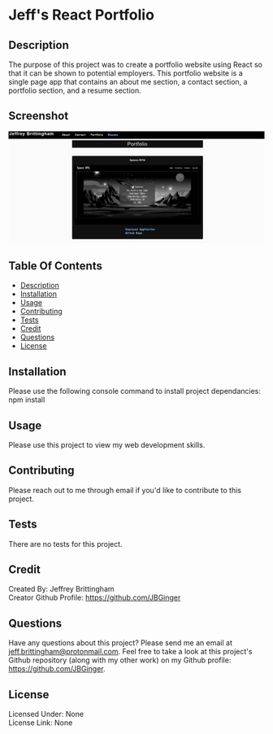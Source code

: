 # Jeff's React Portfolio

## Description
The purpose of this project was to create a portfolio website using React so that it can be shown to potential employers. This portfolio website is a single page app that contains an about me section, a contact section, a portfolio section, and a resume section.

## Screenshot
![Alt text](src/assets/misc-images/app-screenshot.png)

## Table Of Contents
* [Description](#description)
* [Installation](#installation)
* [Usage](#usage)
* [Contributing](#contributing)
* [Tests](#tests)
* [Credit](#credit)
* [Questions](#questions)
* [License](#license)

## Installation
Please use the following console command to install project dependancies: npm install

## Usage
Please use this project to view my web development skills.

## Contributing
Please reach out to me through email if you'd like to contribute to this project.

## Tests
There are no tests for this project.

## Credit
Created By: Jeffrey Brittingham  
Creator Github Profile: https://github.com/JBGinger

## Questions
Have any questions about this project? Please send me an email at jeff.brittingham@protonmail.com.
Feel free to take a look at this project's Github repository (along with my other work) on my Github profile: https://github.com/JBGinger.

## License 
  Licensed Under: None  
  License Link: None
  
